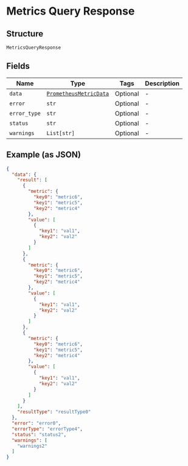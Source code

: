
# Metrics Query Response

## Structure

`MetricsQueryResponse`

## Fields

| Name | Type | Tags | Description |
|  --- | --- | --- | --- |
| `data` | [`PrometheusMetricData`](../../doc/models/prometheus-metric-data.md) | Optional | - |
| `error` | `str` | Optional | - |
| `error_type` | `str` | Optional | - |
| `status` | `str` | Optional | - |
| `warnings` | `List[str]` | Optional | - |

## Example (as JSON)

```json
{
  "data": {
    "result": [
      {
        "metric": {
          "key0": "metric6",
          "key1": "metric5",
          "key2": "metric4"
        },
        "value": [
          {
            "key1": "val1",
            "key2": "val2"
          }
        ]
      },
      {
        "metric": {
          "key0": "metric6",
          "key1": "metric5",
          "key2": "metric4"
        },
        "value": [
          {
            "key1": "val1",
            "key2": "val2"
          }
        ]
      },
      {
        "metric": {
          "key0": "metric6",
          "key1": "metric5",
          "key2": "metric4"
        },
        "value": [
          {
            "key1": "val1",
            "key2": "val2"
          }
        ]
      }
    ],
    "resultType": "resultType0"
  },
  "error": "error0",
  "errorType": "errorType4",
  "status": "status2",
  "warnings": [
    "warnings2"
  ]
}
```

